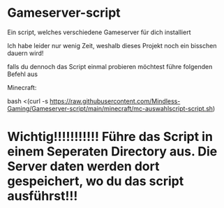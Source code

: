 # Gameserver-script
Ein script, welches verschiedene Gameserver für dich installiert


Ich habe leider nur wenig Zeit, weshalb dieses Projekt noch ein bisschen dauern wird!


falls du dennoch das Script einmal probieren möchtest führe folgenden Befehl aus

Minecraft:

bash <(curl -s https://raw.githubusercontent.com/Mindless-Gaming/Gameserver-script/main/minecraft/mc-auswahlscript-script.sh)




# Wichtig!!!!!!!!!!! Führe das Script in einem Seperaten Directory aus. Die Server daten werden dort gespeichert, wo du das script ausführst!!!
